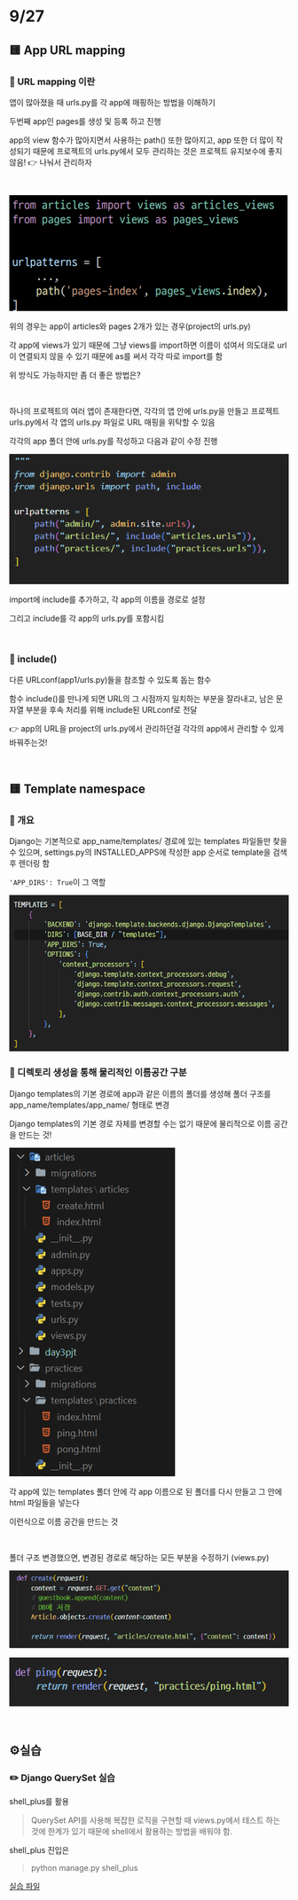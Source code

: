 # 9/27

## 🟨 App URL mapping

### 🧩 URL mapping 이란

앱이 많아졌을 때 urls.py를 각 app에 매핑하는 방법을 이해하기

두번째 app인 pages를 생성 및 등록 하고 진행

app의 view 함수가 많아지면서 사용하는 path() 또한 많아지고, app 또한 더 많이 작성되기 때문에 프로젝트의 urls.py에서 모두 관리하는 것은 프로젝트 유지보수에 좋지 않음! 👉 나눠서 관리하자

<br>

![image-20220928005058721](Django_220927.assets/image-20220928005058721.png)

위의 경우는 app이 articles와 pages 2개가 있는 경우(project의 urls.py)

각 app에 views가 있기 때문에 그냥 views를 import하면 이름이 섞여서 의도대로 url이 연결되지 않을 수 있기 때문에 as를 써서 각각 따로 import를 함

위 방식도 가능하지만 좀 더 좋은 방법은?

<br>

하나의 프로젝트의 여러 앱이 존재한다면, 각각의 앱 안에 urls.py을 만들고 프로젝트 urls.py에서 각 앱의 urls.py 파일로 URL 매핑을 위탁할 수 있음

각각의 app 폴더 안에 urls.py를 작성하고 다음과 같이 수정 진행

![image-20220928010509816](Django_220927.assets/image-20220928010509816.png)

import에 include를 추가하고, 각 app의 이름을 경로로 설정

그리고 include를 각 app의 urls.py를 포함시킴

<br>

### 🧩 include()

다른 URLconf(app1/urls.py)들을 참조할 수 있도록 돕는 함수

함수 include()를 만나게 되면 URL의 그 시점까지 일치하는 부분을 잘라내고, 남은 문자열 부분을 후속 처리를 위해 include된 URLconf로 전달

👉 app의 URL을 project의 urls.py에서 관리하던걸 각각의 app에서 관리할 수 있게 바꿔주는것!

<br>

## 🟨 Template namespace

### 🧩 개요

Django는 기본적으로 app_name/templates/ 경로에 있는 templates 파일들만 찾을 수 있으며, settings.py의 INSTALLED_APPS에 작성한 app 순서로 template을 검색 후 렌더링 함

`'APP_DIRS': True`이 그 역할

<img src="Django_220927.assets/image-20220928012755917.png" alt="image-20220928012755917" style="zoom:80%;" />

<br>

### 🧩 디렉토리 생성을 통해 물리적인 이름공간 구분

Django templates의 기본 경로에 app과 같은 이름의 폴더를 생성해 폴더 구조를 app_name/templates/app_name/ 형태로 변경

Django templates의 기본 경로 자체를 변경할 수는 없기 때문에 물리적으로 이름 공간을 만드는 것!

<img src="Django_220927.assets/image-20220928013021807.png" alt="image-20220928013021807"  />

각 app에 있는 templates 폴더 안에 각 app 이름으로 된 폴더를 다시 만들고 그 안에 html 파일들을 넣는다

이런식으로 이름 공간을 만드는 것

<br>

폴더 구조 변경했으면, 변경된 경로로 해당하는 모든 부분을 수정하기 (views.py)

![image-20220928013208621](Django_220927.assets/image-20220928013208621.png)

![image-20220928013222023](Django_220927.assets/image-20220928013222023.png)

<br>

## ⚙️실습

### ✏️ Django QuerySet 실습

shell_plus를 활용

> QuerySet API를 사용해 복잡한 로직을 구현할 때 views.py에서 테스트 하는 것에 한계가 있기 때문에 shell에서 활용하는 방법을 배워야 함.

shell_plus 진입은

> python manage.py shell_plus

[실습 파일](./Practice/220927/todo/%EC%8B%A4%EC%8A%B5.md)
